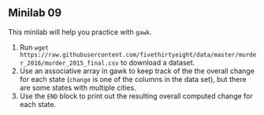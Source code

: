 ## Minilab 09

This minilab will help you practice with `gawk`.

1. Run `wget https://raw.githubusercontent.com/fivethirtyeight/data/master/murder_2016/murder_2015_final.csv` to download a dataset.
2. Use an associative array in gawk to keep track of
   the the overall change for each state
   (`change` is one of the columns in the data set),
   but there are some states with multiple cities.
3. Use the `END` block to print out the resulting overall
   computed change for each state.
